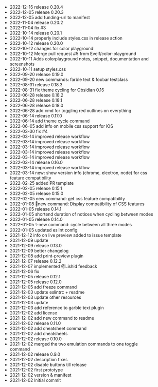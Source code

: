 - 2022-12-16	release 0.20.4
- 2022-12-05	release 0.20.3
- 2022-12-05	add funding-url to manifest
- 2022-11-04	release 0.20.2
- 2022-11-04	fix #3
- 2022-10-14	release 0.20.1
- 2022-10-14	properly include styles.css in release action
- 2022-10-12	release 0.20.0
- 2022-10-12	changes for color playground
- 2022-10-12	Merge pull request #5 from Evelf/color-playground
- 2022-10-11	Adds colorplayground notes, snippet, documentation and screenshots
- 2022-10-11	setup styles.css
- 2022-09-20	release 0.19.0
- 2022-09-20	new commands: farble text & foobar testclass
- 2022-08-31	release 0.18.3
- 2022-08-31	fix theme cycling for Obsidian 0.16
- 2022-06-28	release 0.18.2
- 2022-06-28	release 0.18.1
- 2022-06-28	release 0.18.0
- 2022-06-28	add cmd for toggling red outlines on everything
- 2022-06-14	release 0.17.0
- 2022-06-14	add theme cycle command
- 2022-06-05	add info on mobile css support for iOS
- 2022-03-30	fix #4
- 2022-03-14	improved release workflow
- 2022-03-14	improved release workflow
- 2022-03-14	improved release workflow
- 2022-03-14	improved release workflow
- 2022-03-14	improved release workflow
- 2022-03-14	release 0.16.0
- 2022-03-14	improved release workflow
- 2022-03-14	new: show version info (chrome, electron, node) for css feature compatibility
- 2022-02-25	added PR template
- 2022-02-05	release 0.15.1
- 2022-02-05	release 0.15.0
- 2022-02-05	new command: get css feature compatibility
- 2022-01-08	🌟new command: Display compatibility of CSS features
- 2022-01-05	release 0.14.1
- 2022-01-05	shortend duration of notices when cycling between modes
- 2022-01-05	release 0.14.0
- 2022-01-05	✨new command: cycle between all three modes
- 2022-01-05	updated eslint config
- 2021-12-12	info on live preview added to issue template
- 2021-12-09	update
- 2021-12-09	release 0.13.0
- 2021-12-09	better changelog
- 2021-12-08	add print-preview plugin
- 2021-12-07	release 0.12.2
- 2021-12-07	implemented @Lishid feedback
- 2021-12-06	fix
- 2021-12-05	release 0.12.1
- 2021-12-05	release 0.12.0
- 2021-12-05	add freeze command
- 2021-12-03	update eslintrc + readme
- 2021-12-03	update other resources
- 2021-12-03	update
- 2021-12-03	add reference to garble text plugin
- 2021-12-02	add license
- 2021-12-02	add new command to readme
- 2021-12-02	release 0.11.0
- 2021-12-02	add cheatsheet command
- 2021-12-02	add cheatsheets
- 2021-12-02	release 0.10.0
- 2021-12-02	merged the two emulation commands to one toggle command
- 2021-12-02	release 0.9.0
- 2021-12-02	description fixes
- 2021-12-02	disable buttons till release
- 2021-12-02	first prototype
- 2021-12-02	version & manifest
- 2021-12-02	Initial commit
